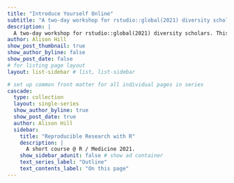 ```yaml
---
title: "Introduce Yourself Online"
subtitle: "A two-day workshop for rstudio::global(2021) diversity scholars"
description: |
  A two-day workshop for rstudio::global(2021) diversity scholars. This section contains the materials for this workshop.
author: Alison Hill
show_post_thumbnail: true
show_author_byline: false
show_post_date: false
# for listing page layout
layout: list-sidebar # list, list-sidebar

# set up common front matter for all individual pages in series
cascade:
  type: collection
  layout: single-series 
  show_author_byline: true
  show_post_date: true
  author: Alison Hill
  sidebar:
    title: "Reproducible Research with R"
    description: |
      A short course @ R / Medicine 2021.
    show_sidebar_adunit: false # show ad container
    text_series_label: "Outline" 
    text_contents_label: "On this page" 
---
```

